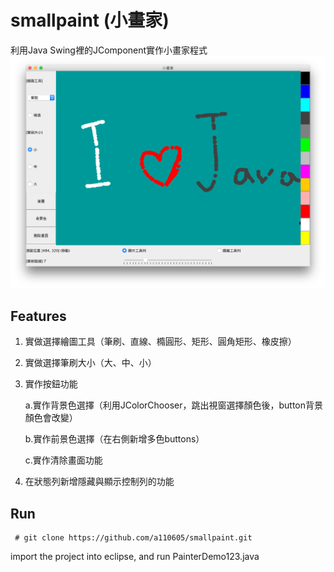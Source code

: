 # smallpaint (小畫家)
利用Java Swing裡的JComponent實作小畫家程式
![image](https://github.com/a110605/smallpaint/blob/master/picture/screenshot.png)

## Features
1. 實做選擇繪圖工具（筆刷、直線、橢圓形、矩形、圓角矩形、橡皮擦）
2. 實做選擇筆刷大小（大、中、小）
3. 實作按鈕功能

	a.實作背景色選擇（利用JColorChooser，跳出視窗選擇顏色後，button背景顏色會改變）
	
	b.實作前景色選擇（在右側新增多色buttons）
	
	c.實作清除畫面功能

4. 在狀態列新增隱藏與顯示控制列的功能

## Run
```
 # git clone https://github.com/a110605/smallpaint.git
 ```

 import the project into eclipse, and run PainterDemo123.java 
